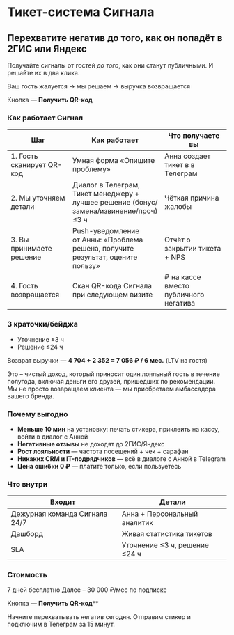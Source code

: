 # Тикет-система Сигнала

## Перехватите негатив до того, как он попадёт в 2ГИС или Яндекс

Получайте сигналы от гостей _до того_, как они станут публичными. И решайте их в два клика.

<RotatingPhrases />

Ваш гость жалуется → мы решаем → выручка возвращается

Кнопка — **Получить QR-код**

### Как работает Сигнал

| Шаг                       | Как работает                                                                           | Что получаете вы                      |
| ------------------------- | -------------------------------------------------------------------------------------- | ------------------------------------- |
| 1. Гость сканирует QR-код | Умная форма «Опишите проблему»                                                         | Анна создает тикет в в Телеграм       |
| 2. Мы уточняем детали     | Диалог в Телеграм, Тикет менеджеру + лучшее решение (бонус/замена/извинение/проч) ≤3 ч | Чёткая причина жалобы                 |
| 3. Вы принимаете решение  | Push-уведомление от Анны: «Проблема решена, получите результат, оцените пользу»        | Отчёт о закрытии тикета + NPS         |
| 4. Гость возвращается     | Скан QR-кода Сигнала при следующем визите                                              | ₽ на кассе вместо публичного негатива |
### 3 краточки/бейджа  
- Уточнение ≤3 ч
- Решение ≤24 ч 

Возврат выручки — **4 704 + 2 352 = 7 056 ₽ / 6 мес.** (LTV на гостя)

Это – чистый доход, который приносит один лояльный гость в течение полугода, включая деньги его друзей, пришедших по рекомендации. Мы не просто возвращаем клиента — мы приобретаем амбассадора вашего бренда.
### Почему выгодно
- **Меньше 10 мин** на установку: печать стикера, приклеить на кассу, войти в диалог с Анной
- **Негативные отзывы** не доходят до 2ГИС/Яндекс
- **Рост лояльности** — частота посещений + чек + сарафан
- **Никаких CRM и IT-подрядчиков** — всё в диалоге с Анной в Telegram
- **Цена ошибки 0 ₽** — платите только, если пользуетесь
### Что внутри

| Входит                        | Детали                        |
| ----------------------------- | ----------------------------- |
| Дежурная команда Сигнала 24/7 | Анна + Персональный аналитик  |
| Дашборд                       | Живая статистика тикетов      |
| SLA                           | Уточнение ≤3 ч, решение ≤24 ч |

### Стоимость

7 дней бесплатно
Далее – 30 000 ₽/мес по подписке

Кнопка — **Получить QR-код****

Начните перехватывать негатив сегодня.
Отправим стикер и подключим в Телеграм за 15 минут.
